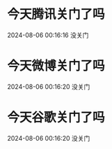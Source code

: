 # 今天腾讯关门了吗

2024-08-06 00:16:16 没关门

# 今天微博关门了吗

2024-08-06 00:16:20 没关门

# 今天谷歌关门了吗

2024-08-06 00:16:20 没关门

